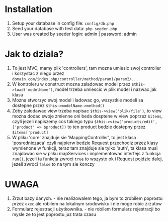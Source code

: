 # Installation
1. Setup your database in config file: `config/db.php`
1. Seed your database with test data: ``php seeder.php``
1. User was created by seeder login: admin | password: admin

# Jak to dziala?
1. To jest MVC, mamy plik 'controllers', tam mozna umiesic swoj controller i korzystac z niego przez `domain.com/index.php/controller/method/param1/param2/...`
1. W kontroleru w construct mozna zaladowac model przez `$this->load('modelName')`, model trzeba umiescic w plik model i nazwac jak klasu
1. Mozna stworzyc swoj model i ladowac go, wszystkie modeli sa dostepne przez `$this->modelName->method()`
1. Zeby zalodawac view trzeba napisac `$this->view('plik/file')`, to view mozna dodac swoje zmienne oni beda dosptene w view poprzez `$items`, czyli jezeli napiszemy cos takiego typu `$this->view('products/edit', ['product' => $product])` to ten product bedzie dostepny przez `$items['product]` 
1. W pliku 'core' znajduje sie 'MappingController', to jest klasa 'posredniczaca' czyli najpierw bedzie Request przechodiz przez klasy wymienone w funkcji, teraz tam znajduje sie tylko 'auth',
ta klasa musi znajdowac sie w pliku mapServices i implementowac interfejs z funkcja `run()`, jezeli ta funkcja zwroci `true` to wszysto ok i Request pojdzie dalej, jezeli zwroci `false` to na tym sie konczy

# UWAGA
1. Zrzut bazy danych. - nie realizowalem tego, ja bym to zrobilem poprostu przez ``exec`` ale robilem na lokalnym srodowisku i nie moge robic zrzutow
1. Formularz rejestracji użytkownika. - nie robilem formularz rejestracji bo mysle ze to jest poprostu juz trata czasu